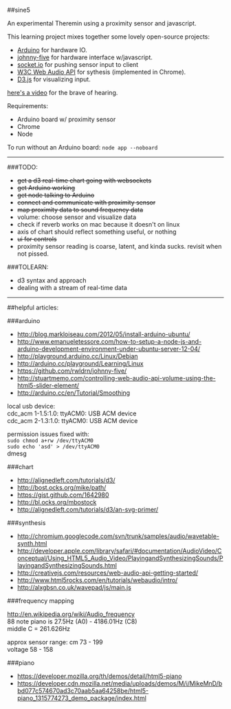 ##sine5

An experimental Theremin using a proximity sensor and javascript.

This learning project mixes together some lovely open-source projects:

* [Arduino](http://arduino.cc/) for hardware IO.
* [johnny-five](https://github.com/rwldrn/johnny-five) for hardware interface w/javascript.
* [socket.io](http://socket.io/) for pushing sensor input to client
* [W3C Web Audio API](http://www.w3.org/TR/webaudio/) for sythesis (implemented in Chrome).
* [D3.js](http://d3js.org/) for visualizing input.


[here's a video](https://vimeo.com/54688130) for the brave of hearing.

Requirements:

- Arduino board w/ proximity sensor
- Chrome
- Node

To run without an Arduino board:
`node app --noboard`


-------------



###TODO:

- ~~get a d3 real-time chart going with websockets~~
- ~~get Arduino working~~
- ~~get node talking to Arduino~~
- ~~connect and communicate with proximity sensor~~
- ~~map proximity data to sound frequency data~~
- volume: choose sensor and visualize data
- check if reverb works on mac because it doesn't on linux
- axis of chart should reflect something useful, or nothing
- ~~ui for controls~~
- proximity sensor reading is coarse, latent, and kinda sucks. revisit when not pissed.

###TOLEARN:

- d3 syntax and approach
- dealing with a stream of real-time data

--------------


##helpful articles:

###arduino

- http://blog.markloiseau.com/2012/05/install-arduino-ubuntu/
- http://www.emanueletessore.com/how-to-setup-a-node-js-and-arduino-development-environment-under-ubuntu-server-12-04/
- http://playground.arduino.cc/Linux/Debian
- http://arduino.cc/playground/Learning/Linux
- https://github.com/rwldrn/johnny-five/
- http://stuartmemo.com/controlling-web-audio-api-volume-using-the-html5-slider-element/
- http://arduino.cc/en/Tutorial/Smoothing

local usb device:  
cdc_acm 1-1.5:1.0: ttyACM0: USB ACM device  
cdc_acm 2-1.3:1.0: ttyACM0: USB ACM device  

permission issues fixed with:  
`sudo chmod a+rw /dev/ttyACM0`  
`sudo echo 'asd' > /dev/ttyACM0`  
dmesg


###chart

- http://alignedleft.com/tutorials/d3/
- http://bost.ocks.org/mike/path/
- https://gist.github.com/1642980
- http://bl.ocks.org/mbostock
- http://alignedleft.com/tutorials/d3/an-svg-primer/


###synthesis

- http://chromium.googlecode.com/svn/trunk/samples/audio/wavetable-synth.html  
- http://developer.apple.com/library/safari/#documentation/AudioVideo/Conceptual/Using_HTML5_Audio_Video/PlayingandSynthesizingSounds/PlayingandSynthesizingSounds.html  
- http://creativejs.com/resources/web-audio-api-getting-started/  
- http://www.html5rocks.com/en/tutorials/webaudio/intro/  
- http://alxgbsn.co.uk/wavepad/js/main.js  

###frequency mapping

http://en.wikipedia.org/wiki/Audio_frequency  
88 note piano is 27.5Hz (A0) - 4186.01Hz (C8)  
middle C = 261.626Hz  

approx sensor range:
cm 73 - 199  
voltage 58 - 158  


###piano
- https://developer.mozilla.org/th/demos/detail/html5-piano
- https://developer.cdn.mozilla.net/media/uploads/demos/M/i/MikeMnD/bbd077c574670ad3c70aab5aa64258be/html5-piano_1315774273_demo_package/index.html